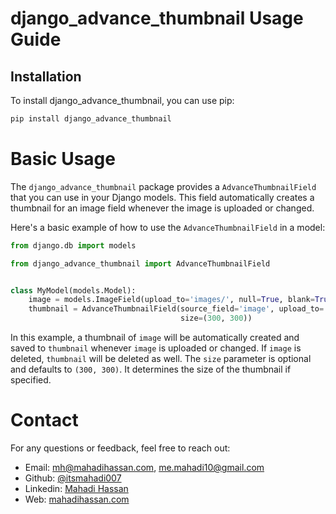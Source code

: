 # django_advance_thumbnail Usage Guide

## Installation

To install django_advance_thumbnail, you can use pip:

```bash
pip install django_advance_thumbnail
```

# Basic Usage

The `django_advance_thumbnail` package provides a `AdvanceThumbnailField` that you can use in your Django models. This
field automatically creates a thumbnail for an image field whenever the image is uploaded or changed.

Here's a basic example of how to use the `AdvanceThumbnailField` in a model:

```python
from django.db import models

from django_advance_thumbnail import AdvanceThumbnailField


class MyModel(models.Model):
    image = models.ImageField(upload_to='images/', null=True, blank=True)
    thumbnail = AdvanceThumbnailField(source_field='image', upload_to='thumbnails/', null=True, blank=True,
                                      size=(300, 300))

```

In this example, a thumbnail of `image` will be automatically created and saved to `thumbnail` whenever `image` is uploaded or changed. If `image` is deleted, `thumbnail` will be deleted as well.
The `size` parameter is optional and defaults to `(300, 300)`. It determines the size of the thumbnail if specified.

# Contact

For any questions or feedback, feel free to reach out:

- Email: [mh@mahadihassan.com](mailto:mh@mahadihassan.com), [me.mahadi10@gmail.com](mailto:me.mahadi10@gmail.com)
- Github: [@itsmahadi007](https://github.com/itsmahadi007)
- Linkedin: [Mahadi Hassan](https://linkedin.com/in/mahadi-hassan-4a2239154/)
- Web: [mahadihassan.com](https://mahadihassan.com)

